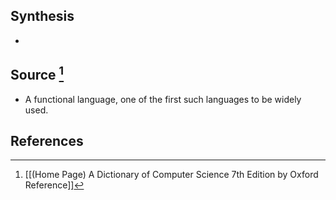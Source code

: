 ## Synthesis
- 
## Source [^1]
- A functional language, one of the first such languages to be widely used.
## References

[^1]: [[(Home Page) A Dictionary of Computer Science 7th Edition by Oxford Reference]]